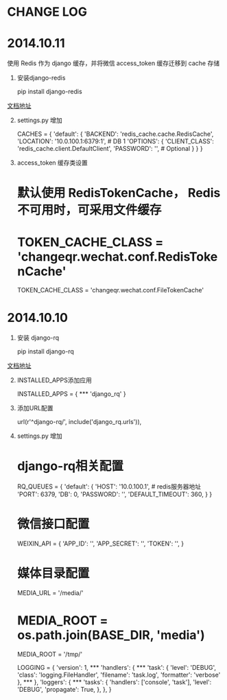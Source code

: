 # CHANGE LOG

2014.10.11
=========================
使用 Redis 作为 django 缓存，并将微信 access_token 缓存迁移到 cache 存储
1. 安装django-redis

    pip install django-redis

[文档地址](http://niwibe.github.io/django-redis/)

2. settings.py 增加

    CACHES = {
        'default': {
            'BACKEND': 'redis_cache.cache.RedisCache',
            'LOCATION': '10.0.100.1:6379:1',  # DB 1
            'OPTIONS': {
                'CLIENT_CLASS': 'redis_cache.client.DefaultClient',
                'PASSWORD': '',  # Optional
            }
        }
    }

3. access_token 缓存类设置

    # 默认使用 RedisTokenCache， Redis不可用时，可采用文件缓存
    # TOKEN_CACHE_CLASS = 'changeqr.wechat.conf.RedisTokenCache'
    TOKEN_CACHE_CLASS = 'changeqr.wechat.conf.FileTokenCache'


2014.10.10
=========================
1. 安装 django-rq

    pip install django-rq

[文档地址](https://github.com/ui/django-rq)

2. INSTALLED_APPS添加应用

    INSTALLED_APPS = {
        ***
        'django_rq'
    }

3. 添加URL配置

    url(r'^django-rq/', include('django_rq.urls')),


4. settings.py 增加

    # django-rq相关配置
    RQ_QUEUES = {
        'default': {
            'HOST': '10.0.100.1', # redis服务器地址
            'PORT': 6379,
            'DB': 0,
            'PASSWORD': '',
            'DEFAULT_TIMEOUT': 360,
        }
    }

    # 微信接口配置
    WEIXIN_API = {
        'APP_ID': '',
        'APP_SECRET': '',
        'TOKEN': '',
    }

    # 媒体目录配置
    MEDIA_URL = '/media/'
    # MEDIA_ROOT = os.path.join(BASE_DIR, 'media')
    MEDIA_ROOT = '/tmp/'

    LOGGING = {
        'version': 1,
        ***
        'handlers': {
            ***
            'task': {
                'level': 'DEBUG',
                'class': 'logging.FileHandler',
                'filename': 'task.log',
                'formatter': 'verbose'
            },
            ***
        },
        'loggers': {
            ***
            'tasks': {
                'handlers': ['console', 'task'],
                'level': 'DEBUG',
                'propagate': True,
            },
        },
    }
